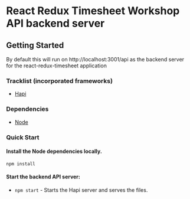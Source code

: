 # React Redux Timesheet Workshop API backend server #

## Getting Started ##

By default this will run on http://localhost:3001/api as the backend server for the react-redux-timesheet application

### Tracklist (incorporated frameworks) ###

* [Hapi](/http://hapijs.com/)

### Dependencies ###

* [Node](http://nodejs.org/)

### Quick Start ###

#### Install the Node dependencies locally. ####
`npm install`

#### Start the backend API server: ####

* `npm start` - Starts the Hapi server and serves the files.
